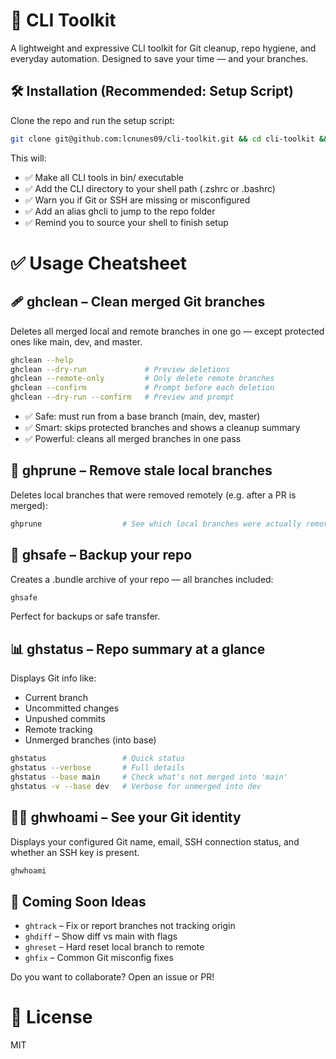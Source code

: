# 📀 CLI Toolkit
A lightweight and expressive CLI toolkit for Git cleanup, repo hygiene, and everyday automation. Designed to save your time — and your branches.

## 🛠 Installation (Recommended: Setup Script)

Clone the repo and run the setup script:
```bash
git clone git@github.com:lcnunes09/cli-toolkit.git && cd cli-toolkit && ./scripts/setup.sh
```

This will:

- ✅ Make all CLI tools in bin/ executable
- ✅ Add the CLI directory to your shell path (.zshrc or .bashrc)
- ✅ Warn you if Git or SSH are missing or misconfigured
- ✅ Add an alias ghcli to jump to the repo folder
- ✅ Remind you to source your shell to finish setup

# ✅ Usage Cheatsheet

## 🩹 ghclean – Clean merged Git branches

Deletes all merged local and remote branches in one go — except protected ones like main, dev, and master.

```bash
ghclean --help
ghclean --dry-run             # Preview deletions
ghclean --remote-only         # Only delete remote branches
ghclean --confirm             # Prompt before each deletion
ghclean --dry-run --confirm   # Preview and prompt
```
- ✅ Safe: must run from a base branch (main, dev, master)
- ✅ Smart: skips protected branches and shows a cleanup summary
- ✅ Powerful: cleans all merged branches in one pass

## 🌿 ghprune – Remove stale local branches

Deletes local branches that were removed remotely (e.g. after a PR is merged):

```bash
ghprune                  # See which local branches were actually removed
```

## 💾 ghsafe – Backup your repo

Creates a .bundle archive of your repo — all branches included:

```bash
ghsafe
```

Perfect for backups or safe transfer.

## 📊 ghstatus – Repo summary at a glance

Displays Git info like:
- Current branch
- Uncommitted changes
- Unpushed commits
- Remote tracking
- Unmerged branches (into base)

```bash
ghstatus                 # Quick status
ghstatus --verbose       # Full details
ghstatus --base main     # Check what's not merged into 'main'
ghstatus -v --base dev   # Verbose for unmerged into dev
```

## 🧑‍💻 ghwhoami – See your Git identity

Displays your configured Git name, email, SSH connection status, and whether an SSH key is present.


```bash
ghwhoami
```

## 🤖 Coming Soon Ideas

- `ghtrack` – Fix or report branches not tracking origin
- `ghdiff` – Show diff vs main with flags
- `ghreset` – Hard reset local branch to remote
- `ghfix` – Common Git misconfig fixes

Do you want to collaborate? Open an issue or PR!

# 📜 License

MIT
